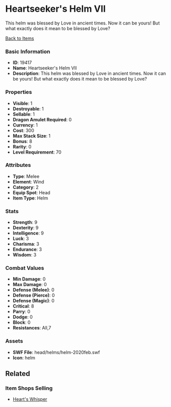 # Heartseeker's Helm VII

This helm was blessed by Love in ancient times. Now it can be yours! But what exactly does it mean to be blessed by Love?

[Back to Items](../items.md)

### Basic Information

- **ID**: 19417
- **Name**: Heartseeker&#039;s Helm VII
- **Description**: This helm was blessed by Love in ancient times. Now it can be yours! But what exactly does it mean to be blessed by Love?

### Properties

- **Visible**: 1
- **Destroyable**: 1
- **Sellable**: 1
- **Dragon Amulet Required**: 0
- **Currency**: 1
- **Cost**: 300
- **Max Stack Size**: 1
- **Bonus**: 8
- **Rarity**: 0
- **Level Requirement**: 70

### Attributes

- **Type**: Melee
- **Element**: Wind
- **Category**: 2
- **Equip Spot**: Head
- **Item Type**: Helm

### Stats

- **Strength**: 9
- **Dexterity**: 9
- **Intelligence**: 9
- **Luck**: 3
- **Charisma**: 3
- **Endurance**: 3
- **Wisdom**: 3

### Combat Values

- **Min Damage**: 0
- **Max Damage**: 0
- **Defense (Melee)**: 0
- **Defense (Pierce)**: 0
- **Defense (Magic)**: 0
- **Critical**: 8
- **Parry**: 0
- **Dodge**: 0
- **Block**: 0
- **Resistances**: All,7

### Assets

- **SWF File**: head/helms/helm-2020feb.swf
- **Icon**: helm

## Related

### Item Shops Selling

- [Heart's Whisper](../item-shops/657-heart-s-whisper.md)

